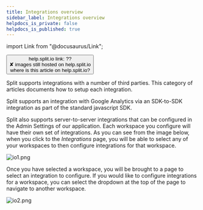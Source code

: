 ```yaml
---
title: Integrations overview
sidebar_label: Integrations overview
helpdocs_is_private: false
helpdocs_is_published: true
---
```


import Link from "@docusaurus/Link";

<p>
  <button style={{borderRadius:'8px', border:'1px', fontFamily:'Courier New', fontWeight:'800', textAlign:'left'}}> help.split.io link: ?? <br /> ✘ images still hosted on help.split.io <br /> where is this article on help.split.io? </button>
</p>

Split supports integrations with a number of third parties. This category of articles documents how to setup each integration.

Split supports an integration with Google Analytics via an SDK-to-SDK integration as part of the standard javascript SDK.

Split also supports server-to-server integrations that can be configured in the Admin Settings of our application. Each workspace you configure will have their own set of integrations. As you can see from the image below, when you click to the *Integrations* page, you will be able to select any of your workspaces to then configure integrations for that workspace.

<p>
  <img src="https://help.split.io/hc/article_attachments/360021171391/io1.png" alt="io1.png" />
</p>

Once you have selected a workspace, you will be brought to a page to select an integration to configure. If you would like to configure integrations for a workspace, you can select the dropdown at the top of the page to navigate to another workspace.

<p>
  <img src="https://help.split.io/hc/article_attachments/360021229372/io2.png" alt="io2.png" />
</p>